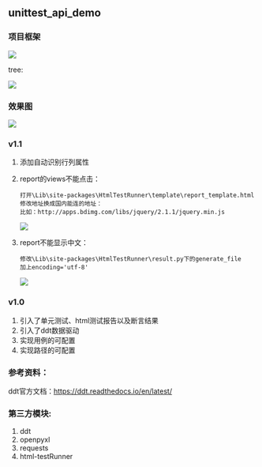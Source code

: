 ## unittest_api_demo
### 项目框架

![](https://cdn.jsdelivr.net/gh/hongcyu/image/images/frame1.png)

tree:

![](https://cdn.jsdelivr.net/gh/hongcyu/image/images/test_tree1.png)

### 效果图

![](https://cdn.jsdelivr.net/gh/hongcyu/image/images/test_report3.png)

### v1.1

1. 添加自动识别行列属性

2. report的views不能点击：

   ```
   打开\Lib\site-packages\HtmlTestRunner\template\report_template.html
   修改地址换成国内能连的地址：
   比如：http://apps.bdimg.com/libs/jquery/2.1.1/jquery.min.js
   ```

   ![](https://cdn.jsdelivr.net/gh/hongcyu/image/images/test_report1.png)

3. report不能显示中文：

   ```
   修改\Lib\site-packages\HtmlTestRunner\result.py下的generate_file
   加上encoding='utf-8'
   ```

   ![](https://cdn.jsdelivr.net/gh/hongcyu/image/images/test_report4.png)





### v1.0

1. 引入了单元测试、html测试报告以及断言结果
3. 引入了ddt数据驱动
4. 实现用例的可配置
5. 实现路径的可配置



### 参考资料：

ddt官方文档：https://ddt.readthedocs.io/en/latest/

### 第三方模块:

1. ddt
2. openpyxl
3. requests
4. html-testRunner

